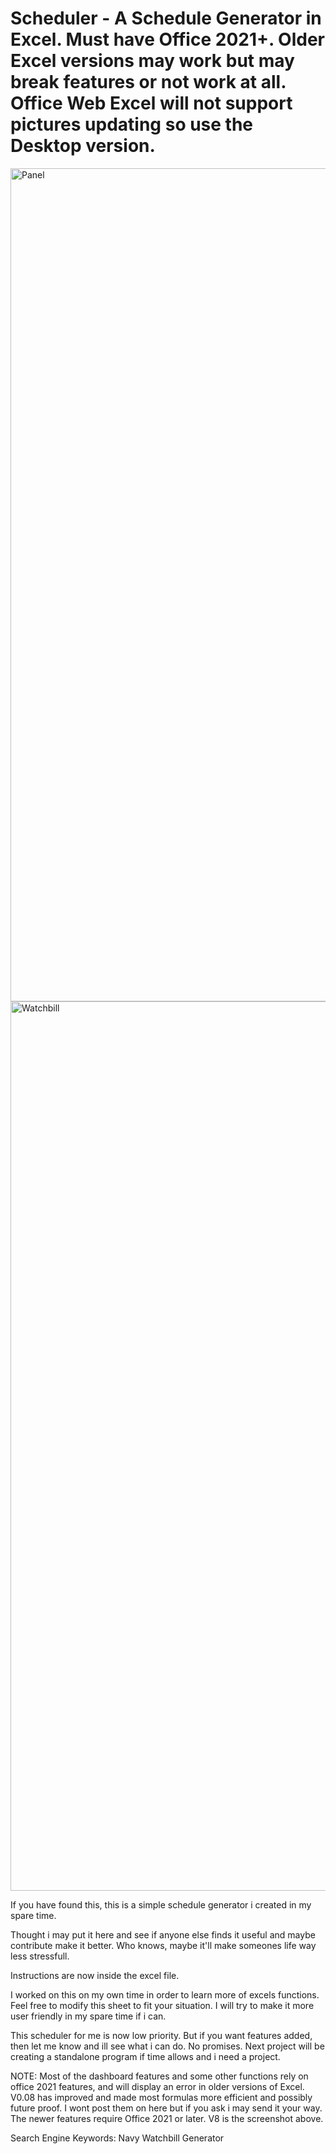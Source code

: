 # Scheduler - A Schedule Generator in Excel. Must have Office 2021+. Older Excel versions may work but may break features or not work at all. Office Web Excel will not support pictures updating so use the Desktop version.

<img width="1333" alt="Panel" src="https://raw.githubusercontent.com/burn-sie/Scheduler/main/Scheduler%20v0.08.png">
<img width="1423" alt="Watchbill" src="https://raw.githubusercontent.com/burn-sie/Scheduler/main/GeneratedBill.png">

If you have found this, this is a simple schedule generator i created in my spare time.

Thought i may put it here and see if anyone else finds it useful and maybe contribute make it better. Who knows, maybe it'll make someones life way less stressfull.

Instructions are now inside the excel file.

I worked on this on my own time in order to learn more of excels functions. Feel free to modify this sheet to fit your situation.
I will try to make it more user friendly in my spare time if i can.

This scheduler for me is now low priority. But if you want features added, then let me know and ill see what i can do. No promises.
Next project will be creating a standalone program if time allows and i need a project.

NOTE:
  Most of the dashboard features and some other functions rely on office 2021 features, and will display an error in older versions of Excel.
  V0.08 has improved and made most formulas more efficient and possibly future proof. I wont post them on here but if you ask i may send it your way. The newer features require Office 2021 or later. V8 is the screenshot above.


Search Engine Keywords: Navy Watchbill Generator

